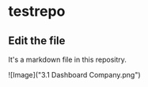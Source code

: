 # testrepo
## Edit the file
It's a markdown file in this repositry.

![Image]("3.1 Dashboard Company.png")
